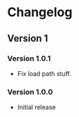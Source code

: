 # Changelog
## Version 1
### Version 1.0.1
* Fix load path stuff.

### Version 1.0.0
* Initial release
